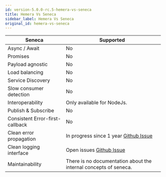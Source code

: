 ```yaml
---
id: version-5.0.0-rc.5-hemera-vs-seneca
title: Hemera Vs Seneca
sidebar_label: Hemera Vs Seneca
original_id: hemera-vs-seneca
---
```


| Seneca                          | Supported                                                                              |
| ------------------------------- | -------------------------------------------------------------------------------------- |
| Async / Await                   | No                                                                                     |
| Promises                        | No                                                                                     |
| Payload agnostic                | No                                                                                     |
| Load balancing                  | No                                                                                     |
| Service Discovery               | No                                                                                     |
| Slow consumer detection         | No                                                                                     |
| Interoperability                | Only available for NodeJs.                                                             |
| Publish & Subscribe             | No                                                                                     |
| Consistent Error-first-callback | No                                                                                     |
| Clean error propagation         | In progress since 1 year [Github Issue](https://github.com/senecajs/seneca/issues/398) |
| Clean logging interface         | Open issues [Github Issue](https://github.com/senecajs/seneca/issues/565)              |
| Maintainability                 | There is no documentation about the internal concepts of seneca.                       |
